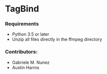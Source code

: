 # TagBind
### Requirements
 - Python 3.5 or later
 - Unzip all files directly in the ffmpeg directory

### Contributors:
 - Gabriele M. Nunez
 - Austin Harms
